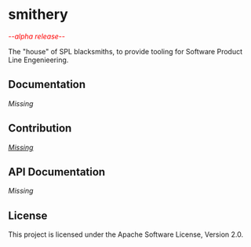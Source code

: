 # smithery

*<span style="color:red">--alpha release--</span>*

The "house" of SPL blacksmiths, to provide tooling for Software Product Line Engenieering.
<!--
## Installation smithery for testing
``` npm install -g git+https://github.com/tabris87/featureCLI.git#master```
-->
## Documentation
 *Missing*

## Contribution
 [*Missing*](https://github.com/tabris87/featureCLI/blob/master/docs/CONTRIBUTING.md)

## API Documentation
 *Missing*
 
## License
This project is licensed under the Apache Software License, Version 2.0.